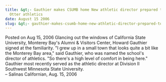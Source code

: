 ```yaml
---
title: &gt;- Gauthier makes CSUMB home New athletic director prepared to elevate
  Otter athletics
date: August 15 2006
slug: &gt;- gauthier-makes-csumb-home-new-athletic-director-prepared-to-elevate-otter-athletics
---
```


 



<span class="date">Posted on Aug 15, 2006    </span>
Glancing out the windows of California State University, Monterey
Bay&apos;s Alumni &amp; Visitors Center, Howard Gauthier signed at the
familiarity. &quot;I grew up in a small town that looks quite a bit like
the Monterey Bay area,&quot; said Gauthier, who was named the school&apos;s
director of athletics. &quot;So there&apos;s a high level of comfort in being
here.&quot; Gauthier most recently served as the athletic director at
Division II Southwest Minnesota State University.<br>
&#x2013; Salinas Californian, Aug. 15, 2006<br/></br>




```
